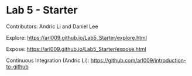 # Lab 5 - Starter

Contributors: Andric Li and Daniel Lee

Explore: https://arl009.github.io/Lab5_Starter/explore.html

Expose: https://arl009.github.io/Lab5_Starter/expose.html

Continuous Integration (Andric Li): https://github.com/arl009/introduction-to-github
